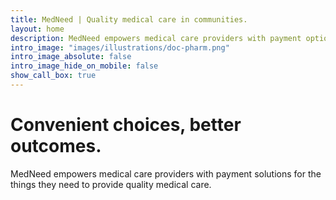 ```yaml
---
title: MedNeed | Quality medical care in communities.
layout: home
description: MedNeed empowers medical care providers with payment options for the medicines and supplies they need to provide quality medical care.
intro_image: "images/illustrations/doc-pharm.png"
intro_image_absolute: false
intro_image_hide_on_mobile: false
show_call_box: true
---
```


# Convenient choices, better outcomes.

MedNeed empowers medical care providers with payment solutions for the things they need to provide quality medical care.


